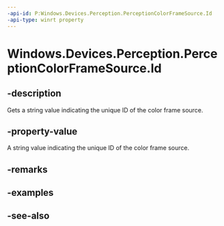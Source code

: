 ```yaml
---
-api-id: P:Windows.Devices.Perception.PerceptionColorFrameSource.Id
-api-type: winrt property
---
```


<!-- Property syntax
public string Id { get; }
-->

# Windows.Devices.Perception.PerceptionColorFrameSource.Id

## -description
Gets a string value indicating the unique ID of the color frame source.

## -property-value
A string value indicating the unique ID of the color frame source.

## -remarks

## -examples

## -see-also
